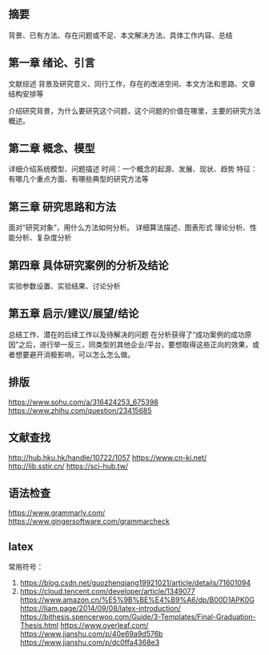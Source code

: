 ## 摘要
背景、已有方法、存在问题或不足、本文解决方法、具体工作内容、总结

## 第一章 绪论、引言
文献综述 背景及研究意义、同行工作，存在的改进空间、本文方法和思路、文章结构安排等

介绍研究背景，为什么要研究这个问题，这个问题的价值在哪里，主要的研究方法概述。

## 第二章 概念、模型
详细介绍系统模型、问题描述
时间：一个概念的起源、发展、现状、趋势
特征：有哪几个重点方面、有哪些典型的研究方法等

## 第三章 研究思路和方法
面对“研究对象”，用什么方法如何分析。
详细算法描述、图表形式
理论分析、性能分析、复杂度分析
## 第四章 具体研究案例的分析及结论
实验参数设置、实验结果、讨论分析

## 第五章 启示/建议/展望/结论
总结工作、潜在的后续工作以及待解决的问题
在分析获得了“成功案例的成功原因”之后，进行举一反三，同类型的其他企业/平台，要想取得这些正向的效果，或者想要避开消极影响，可以怎么怎么做。

## 排版
https://www.sohu.com/a/316424253_675398
https://www.zhihu.com/question/23415685

## 文献查找

http://hub.hku.hk/handle/10722/1057
https://www.cn-ki.net/
http://lib.sstir.cn/
https://sci-hub.tw/

## 语法检查

https://www.grammarly.com/
https://www.gingersoftware.com/grammarcheck

## latex
常用符号：
1. https://blog.csdn.net/guozhenqiang19921021/article/details/71601094
2. https://cloud.tencent.com/developer/article/1349077
https://www.amazon.cn/%E5%9B%BE%E4%B9%A6/dp/B00D1APK0G
https://liam.page/2014/09/08/latex-introduction/
https://bithesis.spencerwoo.com/Guide/3-Templates/Final-Graduation-Thesis.html
https://www.overleaf.com/
https://www.jianshu.com/p/40e69a9d576b
https://www.jianshu.com/p/dc0ffa4368e3
